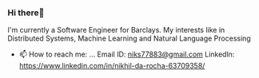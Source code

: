 ### Hi there👋
 I'm currently a Software Engineer for  Barclays.
 My interests like in Distributed Systems, Machine Learning and Natural Language Processing

- 📫 How to reach me: ...
     Email ID: niks77883@gmail.com
     Linkedln: https://www.linkedin.com/in/nikhil-da-rocha-63709358/

<!--
**nikhildarocha/nikhildarocha** is a ✨ _special_ ✨ repository because its `README.md` (this file) appears on your GitHub profile.

Here are some ideas to get you started:

- 🔭 I’m currently working on ...
- 🌱 I’m currently learning ...
- 👯 I’m looking to collaborate on ...
- 🤔 I’m looking for help with ...
- 💬 Ask me about ...
- 📫 How to reach me: ...
- 😄 Pronouns: ...
- ⚡ Fun fact: ...
-->
